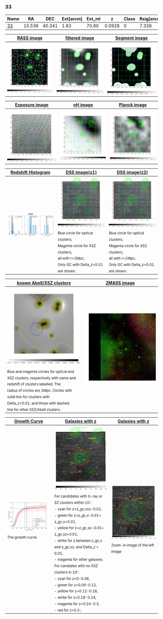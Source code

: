 <div STYLE="page-break-after: always;"></div>

### 33

|Name          |RA          |DEC      | Ext[arcm] | Ext_ml | z    | Class| Rsig[arcmin] | CRsig[c/s] | CR500[c/s] | R500[Mpc] |L500[erg/s]|F500[erg/s/cm^2]| M500[Msun]|Tx[keV]|beta|GC(XSZ,Delta_z<0.01)| GC(OPT,Delta_z<0.01)|GC|alias|
|--------------|------------|------------|---|---|-----------|--------|------|------|----|----|----|----|----|----|----|----|----|----|---|
|[33](script/33.md)     | 10.536       | 40.341       | 1.83    | 70.80   | 0.0928 | 0   | 7.338 |0.187 |0.192 |0.882 |7.213e+43 |3.336e-12 |2.135e+14 |3.519 |1.486 |-, |-, |-, |t050|

|[RASS image](../image/33/33_img.pdf)|[filtered image](../image/33/33_fil.pdf)|[Segment image](../image/33/33_seg.pdf)|
|-------------------|--------------------|-------------------|
| <img src="../image/33/33_img.png" width="300">  | <img src="../image/33/33_fil.png" width="300">   | <img src="../image/33/33_seg.png" width="300">  |

|[Exposure image](../image/33/33_mex.pdf)| [nH image](../image/33/33_nh.pdf)| [Planck image](../image/33/33_p.pdf)|
|-------------------|--------------------|-------------------|
|<img src="../image/33/33_mex.png" width="300">   | <img src="../image/33/33_nh.png" width="300">    | <img src="../image/33/33_p.png" width="300"> |

|[Redshift Histogram](../image/33/33_zg.pdf) | [DSS image(z1)](../image/33/33_dss_z1.pdf)      |  [DSS image(z2)](../image/33/33_dss_z2.pdf)    |
|-------------------|--------------------|-------------------|
|<img src="../image/33/33_zg.png" width="300"> |<img src="../image/33/33_dss_z1.png" width="300"> <sub><br>Blue circle for optical clusters; <br>Magenta circle for XSZ clusters; <br>all with r=1Mpc; <br>Only GC with Delta_z<0.01 are shown. </sub>| <img src="../image/33/33_dss_z2.png" width="300"><sub><br>Blue circle for optical clusters; <br>Magenta circle for XSZ clusters; <br>all with r=1Mpc; <br>Only GC with Delta_z<0.01 are shown. </sub> |

|[known Abell/XSZ clusters](../image/33/33_m.pdf) | [2MASS image](../image/33/33_2mass.pdf)      |
|-------------------|-------------------|
|<img src=../image/33/33_m.png width="300"> <sub><br>Blue and magenta circles for optical and <br>XSZ clusters, respectively with name and <br>redshift of clusters labelled. The <br>radius of circles are 1Mpc. Circles with <br>solid line for clusters with <br>Delta_z<0.01, and those with dashed <br>line for other XSZ/Abell clusters.        </sub>|<img src="../image/33/33_2mass.png" width="300">  |

|[Growth Curve](../image/33/33_gca_all.png) |[Galaxies with z](../image/33/33_opt_ned.pdf) |[Galaxies with z](../image/33/33_opt_ned_zoom.pdf) |
|-------------------|-------------------|-------------------|
| <img src="../image/33/33_gca_all.png" width="300"> <sub><br>The growth curve.</sub>| <img src=../image/33/33_opt_ned.png width="300"> <br><sub> For candidates with X-ray or SZ clusters within 10': <br> - cyan for z<z_gc,xsz-0.01, <br> - green for z=z_gc,x-0.01~ z_gc,x+0.01, <br> - yellow for z=z_gc,sz-0.01~ z_gc,sz+0.01, <br> - white for z between z_gc,x and z_gc,sz, and Delta_z > 0.01, <br> - magenta for other galaxies; <br>For candiates with no XSZ clusters in 10': <br> - cyan for z=0-0.06, <br> - green for z=0.06-0.12, <br> - yellow for z=0.12-0.18, <br> - white for z=0.18-0.24, <br> - magenta for z=0.24-0.3, <br> - red for z>0.3 ;  </sub>|<img src=../image/33/33_opt_ned_zoom.png width="300">  <br><sub> Zoom-in image of the left image</sub>|




